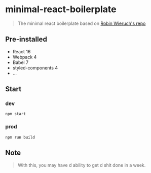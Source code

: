 # minimal-react-boilerplate
> The minimal react boilerplate based on [Robin Wieruch's repo](https://github.com/rwieruch/minimal-react-webpack-babel-setup)

## Pre-installed

* React 16
* Webpack 4
* Babel 7
* styled-components 4
* ...

## Start

### dev
```
npm start
```

### prod
```
npm run build
```

## Note
> With this, you may have d ability to get d shit done in a week.
